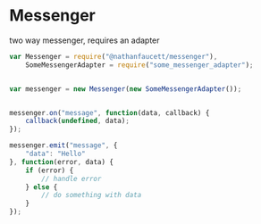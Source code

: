 Messenger
=======

two way messenger, requires an adapter


```javascript
var Messenger = require("@nathanfaucett/messenger"),
    SomeMessengerAdapter = require("some_messenger_adapter");


var messenger = new Messenger(new SomeMessengerAdapter());


messenger.on("message", function(data, callback) {
    callback(undefined, data);
});

messenger.emit("message", {
    "data": "Hello"
}, function(error, data) {
    if (error) {
        // handle error
    } else {
        // do something with data
    }
});

```
